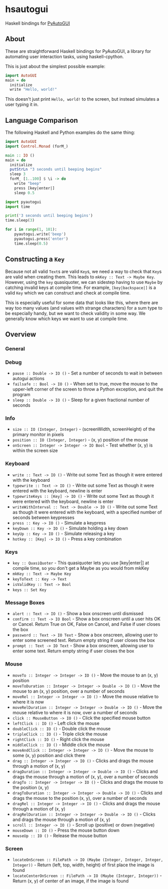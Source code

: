 # hsautogui

Haskell bindings for [PyAutoGUI](https://pyautogui.readthedocs.io)

## About

These are straightforward Haskell bindings for PyAutoGUI, a library for automating user interaction tasks, using haskell-cpython. 

This is just about the simplest possible example:

```haskell
import AutoGUI
main = do
  initialize
  write "Hello, world!"
```

This doesn't just print `Hello, world!` to the screen, but instead simulates a user typing it in.

## Language Comparison

The following Haskell and Python examples do the same thing:

```haskell
import AutoGUI
import Control.Monad (forM_)

main :: IO ()
main = do
  initialize
  putStrLn "3 seconds until beeping begins"
  sleep 3
  forM_ [1..100] $ \i -> do
    write "beep"
    press [key|enter|]
    sleep 0.5
```

```python
import pyautogui
import time

print('3 seconds until beeping begins')
time.sleep(3)

for i in range(1, 101):
    pyautogui.write('beep')
    pyautogui.press('enter')
    time.sleep(0.5)
```

## Constructing a `Key`

Because not all valid `Text`s are valid `Key`s, we need a way to check that `Key`s are valid when creating them. This leads to `mkKey :: Text -> Maybe Key`. However, using the `key` quasiquoter, we can sidestep having to use `Maybe` by catching invalid keys at compile time. For example, `[key|backspace|]` is a valid `Key` which we can construct and check at compile time.

This is especially useful for some data that looks like this, where there are way too many values (and values with strange characters) for a sum type to be especially handy, but we want to check validity in some way. We generally know which keys we want to use at compile time.

## Overview

### General

### Debug
- `pause :: Double -> IO ()` - Set a number of seconds to wait in between autogui actions
- `failsafe :: Bool -> IO ()` - When set to true, move the mouse to the upper-left corner of the screen to throw a Python exception, and quit the program
- `sleep :: Double -> IO ()` - Sleep for a given fractional number of seconds

### Info
- `size :: IO (Integer, Integer)` - (screenWidth, screenHeight) of the primary monitor in pixels
- `position :: IO (Integer, Integer)` - (x, y) position of the mouse
- `onScreen :: Integer -> Integer -> IO Bool` - Test whether (x, y) is within the screen size

### Keyboard
- `write :: Text -> IO ()` - Write out some Text as though it were entered with the keyboard
- `typewrite :: Text -> IO ()` - Write out some Text as though it were entered with the keyboard, newline is enter
- `typewriteKeys :: [Key] -> IO ()` - Write out some Text as though it were entered with the keyboard, newline is enter
- `writeWithInterval :: Text -> Double -> IO ()` - Write out some Text as though it were entered with the keyboard, with a specified number of seconds between keypresses
- `press :: Key -> IO ()` - Simulate a keypress
- `keyDown :: Key -> IO ()` - Simulate holding a key down
- `keyUp :: Key -> IO ()` - Simulate releasing a key
- `hotkey :: [Key] -> IO ()` - Press a key combination

### Keys
- `key :: QuasiQuoter` - This quasiquoter lets you use [key|enter|] at compile time, so you don't get a Maybe as you would from mkKey
- `mkKey :: Text -> Maybe Key`
- `keyToText :: Key -> Text`
- `isValidKey :: Text -> Bool`
- `keys :: Set Key`

### Message Boxes
- `alert :: Text -> IO ()` - Show a box onscreen until dismissed
- `confirm :: Text -> IO Bool` - Show a box onscreen until a user hits OK or Cancel. Return True on OK, False on Cancel, and False if user closes the box
- `password :: Text -> IO Text` - Show a box onscreen, allowing user to enter some screened text. Return empty string if user closes the box
- `prompt :: Text -> IO Text` - Show a box onscreen, allowing user to enter some text. Return empty string if user closes the box

### Mouse
- `moveTo :: Integer -> Integer -> IO ()` - Move the mouse to an (x, y) position
- `moveToDuration :: Integer -> Integer -> Double -> IO ()` - Move the mouse to an (x, y) position, over a number of seconds
- `moveRel :: Integer -> Integer -> IO ()` - Move the mouse relative to where it is now
- `moveRelDuration :: Integer -> Integer -> Double -> IO ()` - Move the mouse relative to where it is now, over a number of seconds
- `click :: MouseButton -> IO ()` - Click the specified mouse button
- `leftClick :: IO ()` - Left click the mouse
- `doubleClick :: IO ()` - Double click the mouse
- `tripleClick :: IO ()` - Triple click the mouse
- `rightClick :: IO ()` - Right click the mouse
- `middleClick :: IO ()` - Middle click the mouse
- `moveAndClick :: Integer -> Integer -> IO ()` - Move the mouse to some (x, y) position and click there
- `drag :: Integer -> Integer -> IO ()` - Clicks and drags the mouse through a motion of (x, y)
- `dragDuration :: Integer -> Integer -> Double -> IO ()` - Clicks and drags the mouse through a motion of (x, y), over a number of seconds
- `dragTo :: Integer -> Integer -> IO ()` - Clicks and drags the mouse to the position (x, y)
- `dragToDuration :: Integer -> Integer -> Double -> IO ()` - Clicks and drags the mouse to the position (x, y), over a number of seconds
- `dragRel :: Integer -> Integer -> IO ()` - Clicks and drags the mouse through a motion of (x, y)
- `dragRelDuration :: Integer -> Integer -> Double -> IO ()` - Clicks and drags the mouse through a motion of (x, y)
- `scroll :: Integer -> IO ()` - Scroll up (positive) or down (negative)
- `mouseDown :: IO ()` - Press the mouse button down
- `mouseUp :: IO ()` - Release the mouse button

### Screen
- `locateOnScreen :: FilePath -> IO (Maybe (Integer, Integer, Integer, Integer))` - Return (left, top, width, height) of first place the image is found
- `locateCenterOnScreen :: FilePath -> IO (Maybe (Integer, Integer))` - Return (x, y) of center of an image, if the image is found

